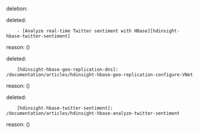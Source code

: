 deletion:

deleted:

		- [Analyze real-time Twitter sentiment with HBase][hdinsight-hbase-twitter-sentiment]

reason: ()

deleted:

		[hdinsight-hbase-geo-replication-dns]: /documentation/articles/hdinsight-hbase-geo-replication-configure-VNet

reason: ()

deleted:

		[hdinsight-hbase-twitter-sentiment]: /documentation/articles/hdinsight-hbase-analyze-twitter-sentiment

reason: ()

